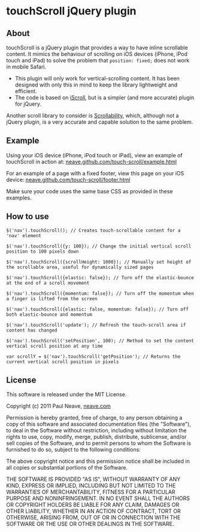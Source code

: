 # touchScroll jQuery plugin

## About

touchScroll is a jQuery plugin that provides a way to have inline scrollable content. It mimics the behaviour of scrolling on iOS devices (iPhone, iPod touch and iPad) to solve the problem that `position: fixed;` does not work in mobile Safari.

- This plugin will only work for vertical-scrolling content. It has been designed with only this in mind to keep the library lightweight and efficient.
- The code is based on [iScroll](https://github.com/cubiq/iscroll), but is a simpler (and more accurate) plugin for jQuery.

Another scroll library to consider is [Scrollability](http://joehewitt.github.com/scrollability/), which, although not a jQuery plugin, is a very accurate and capable solution to the same problem.

## Example

Using your iOS device (iPhone, iPod touch or iPad), view an example of touchScroll in action at: [neave.github.com/touch-scroll/example.html](http://neave.github.com/touch-scroll/example.html)

For an example of a page with a fixed footer, view this page on your iOS device: [neave.github.com/touch-scroll/footer.html](http://neave.github.com/touch-scroll/footer.html)

Make sure your code uses the same base CSS as provided in these examples.

## How to use

`$('nav').touchScroll(); // Creates touch-scrollable content for a 'nav' element`

`$('nav').touchScroll({y: 100}); // Change the initial vertical scroll position to 100 pixels down`

`$('nav').touchScroll({scrollHeight: 1000}); // Manually set height of the scrollable area, useful for dynamically sized pages`

`$('nav').touchScroll({elastic: false}); // Turn off the elastic-bounce at the end of a scroll movement`

`$('nav').touchScroll({momentum: false}); // Turn off the momentum when a finger is lifted from the screen`

`$('nav').touchScroll({elastic: false, momentum: false}); // Turn off both elastic-bounce and momentum`

`$('nav').touchScroll('update'); // Refresh the touch-scroll area if content has changed`

`$('nav').touchScroll('setPosition', 100); // Method to set the content vertical scroll position at any time`

`var scrollY = $('nav').touchScroll('getPosition'); // Returns the current vertical scroll position in pixels`


## License

This software is released under the MIT License.

Copyright (c) 2011 Paul Neave, [neave.com](http://neave.com/)

Permission is hereby granted, free of charge, to any person obtaining
a copy of this software and associated documentation files (the
"Software"), to deal in the Software without restriction, including
without limitation the rights to use, copy, modify, merge, publish,
distribute, sublicense, and/or sell copies of the Software, and to
permit persons to whom the Software is furnished to do so, subject to
the following conditions:

The above copyright notice and this permission notice shall be
included in all copies or substantial portions of the Software.

THE SOFTWARE IS PROVIDED "AS IS", WITHOUT WARRANTY OF ANY KIND,
EXPRESS OR IMPLIED, INCLUDING BUT NOT LIMITED TO THE WARRANTIES OF
MERCHANTABILITY, FITNESS FOR A PARTICULAR PURPOSE AND
NONINFRINGEMENT. IN NO EVENT SHALL THE AUTHORS OR COPYRIGHT HOLDERS BE
LIABLE FOR ANY CLAIM, DAMAGES OR OTHER LIABILITY, WHETHER IN AN ACTION
OF CONTRACT, TORT OR OTHERWISE, ARISING FROM, OUT OF OR IN CONNECTION
WITH THE SOFTWARE OR THE USE OR OTHER DEALINGS IN THE SOFTWARE.
